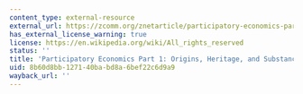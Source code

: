 ```yaml
---
content_type: external-resource
external_url: https://zcomm.org/znetarticle/participatory-economics-part-1-origins-heritage-and-substance/
has_external_license_warning: true
license: https://en.wikipedia.org/wiki/All_rights_reserved
status: ''
title: 'Participatory Economics Part 1: Origins, Heritage, and Substance'
uid: 8b60d8bb-1271-40ba-bd8a-6bef22c6d9a9
wayback_url: ''
---
```

